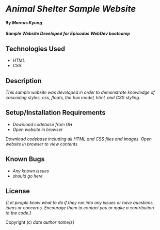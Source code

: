 # _Animal Shelter Sample Website_

#### By _**Marcus Kyung**_

#### _Sample Website Developed for Epicodus WebDev bootcamp_

## Technologies Used

* _HTML_
* _CSS_

## Description

_This sample website was developed in order to demonstrate knowledge of cascading styles, css, floats, the box model, html, and CSS styling._

## Setup/Installation Requirements

* _Download codebase from GH_ 
* _Open website in browser_ 

_Download codebase including all HTML and CSS files and images. Open website in browser to view contents._

## Known Bugs

* _Any known issues_
* _should go here_

## License

_{Let people know what to do if they run into any issues or have questions, ideas or concerns.  Encourage them to contact you or make a contribution to the code.}_

Copyright (c) _date_ _author name(s)_